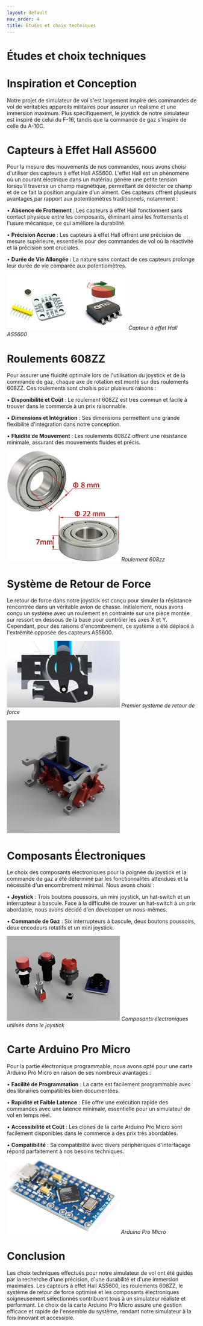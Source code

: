 ```yaml
---
layout: default
nav_order: 4
title: Études et choix techniques
---
```


# Études et choix techniques

# Inspiration et Conception

Notre projet de simulateur de vol s'est largement inspiré des commandes de vol de véritables appareils militaires pour assurer un réalisme et une immersion maximum. Plus spécifiquement, le joystick de notre simulateur est inspiré de celui du F-16, tandis que la commande de gaz s'inspire de celle du A-10C.

# Capteurs à Effet Hall AS5600

Pour la mesure des mouvements de nos commandes, nous avons choisi d'utiliser des capteurs à effet Hall AS5600. L'effet Hall est un phénomène où un courant électrique dans un matériau génère une petite tension lorsqu'il traverse un champ magnétique, permettant de détecter ce champ et de ce fait la position angulaire d’un aiment. Ces capteurs offrent plusieurs avantages par rapport aux potentiomètres traditionnels, notamment :


•	**Absence de Frottement** : Les capteurs à effet Hall fonctionnent sans contact physique entre les composants, éliminant ainsi les frottements et l'usure mécanique, ce qui améliore la durabilité.


•	**Précision Accrue** : Les capteurs à effet Hall offrent une précision de mesure supérieure, essentielle pour des commandes de vol où la réactivité et la précision sont cruciales.


•	**Durée de Vie Allongée** : La nature sans contact de ces capteurs prolonge leur durée de vie comparée aux potentiomètres.


![image d'inspiration](images/capteurs_projet_I3.jpg)
*Capteur à effet Hall AS5600*



# Roulements 608ZZ


Pour assurer une fluidité optimale lors de l'utilisation du joystick et de la commande de gaz, chaque axe de rotation est monté sur des roulements 608ZZ. Ces roulements sont choisis pour plusieurs raisons :

•	**Disponibilité et Coût** : Le roulement 608ZZ est très commun et facile à trouver dans le commerce à un prix raisonnable.

•	**Dimensions et Intégration** : Ses dimensions permettent une grande flexibilité d'intégration dans notre conception.

•	**Fluidité de Mouvement** : Les roulements 608ZZ offrent une résistance minimale, assurant des mouvements fluides et précis.


![image d'inspiration](images/roulement.jpg)
*Roulement 608zz*




# Système de Retour de Force


Le retour de force dans notre joystick est conçu pour simuler la résistance rencontrée dans un véritable avion de chasse. Initialement, nous avons conçu un système avec un roulement en contrainte sur une pièce montée sur ressort en dessous de la base pour contrôler les axes X et Y. Cependant, pour des raisons d'encombrement, ce système a été déplacé à l'extrémité opposée des capteurs AS5600.


![image d'inspiration](images/mecanisme_joystick.png)
*Premier système de retour de force*





![image d'inspiration](images/mecanisme_final.png)




# Composants Électroniques


Le choix des composants électroniques pour la poignée du joystick et la commande de gaz a été déterminé par les fonctionnalités attendues et la nécessité d'un encombrement minimal. Nous avons choisi :


•	**Joystick** : Trois boutons poussoirs, un mini joystick, un hat-switch et un interrupteur à bascule. Face à la difficulté de trouver un hat-switch à un prix abordable, nous avons décidé d'en développer un nous-mêmes.


•	**Commande de Gaz** : Six interrupteurs à bascule, deux boutons poussoirs, deux encodeurs rotatifs et un mini joystick.




![image d'inspiration](images/Composants_electroniques.png)
*Composants électroniques utilisés dans le joystick*





# Carte Arduino Pro Micro


Pour la partie électronique programmable, nous avons opté pour une carte Arduino Pro Micro en raison de ses nombreux avantages :


•	**Facilité de Programmation** : La carte est facilement programmable avec des librairies compatibles bien documentées.


•	**Rapidité et Faible Latence** : Elle offre une exécution rapide des commandes avec une latence minimale, essentielle pour un simulateur de vol en temps réel.


•	**Accessibilité et Coût** : Les clones de la carte Arduino Pro Micro sont facilement disponibles dans le commerce à des prix très abordables.


•	**Compatibilité** : Sa compatibilité avec divers périphériques d'interfaçage répond parfaitement à nos besoins techniques.


![image d'inspiration](images/arduino.jpg)
*Arduino Pro Micro*




# Conclusion

Les choix techniques effectués pour notre simulateur de vol ont été guidés par la recherche d'une précision, d'une durabilité et d'une immersion maximales. Les capteurs à effet Hall AS5600, les roulements 608ZZ, le système de retour de force optimisé et les composants électroniques soigneusement sélectionnés contribuent tous à un simulateur réaliste et performant. Le choix de la carte Arduino Pro Micro assure une gestion efficace et rapide de l'ensemble du système, rendant notre simulateur à la fois innovant et accessible.
